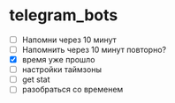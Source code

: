 # telegram_bots


   - [ ] Напомни через 10 минут
   - [ ] Напомнить через 10 минут повторно?
   - [x] время уже прошло
   - [ ] настройки таймзоны
   - [ ] get stat
   - [ ] разобраться со временем